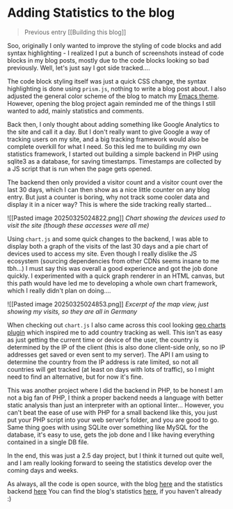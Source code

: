 # Adding Statistics to the blog
> Previous entry [[Building this blog]]

Soo, originally I only wanted to improve the styling of code blocks and add syntax highlighting - I realized I put a bunch of screenshots instead of code blocks in my blog posts, mostly due to the code blocks looking so bad previously. Well, let's just say I got side tracked....

The code block styling itself was just a quick CSS change, the syntax highlighting is done using `prism.js`, nothing to write a blog post about. I also adjusted the general color scheme of the blog to match my [Emacs theme](https://blog.julianlimburg.zip/MySetup.html). However, opening the blog project again reminded me of the things I still wanted to add, mainly statistics and comments. 

Back then, I only thought about adding something like Google Analytics to the site and call it a day. But I don't really want to give Google a way of tracking users on my site, and a big tracking framework would also be complete overkill for what I need. 
So this led me to building my own statistics framework, I started out building a simple backend in PHP using sqlite3 as a database, for saving timestamps. Timestamps are collected by a JS script that is run when the page gets opened. 

The backend then only provided a visitor count and a visitor count over the last 30 days, which I can then show as a nice little counter on any blog entry. But just a counter is boring, why not track some cooler data and display it in a nicer way? This is where the side tracking really started...

![[Pasted image 20250325024822.png]]
*Chart showing the devices used to visit the site (though these accesses were all me)*

Using `chart.js` and some quick changes to the backend, I was able to display both a graph of the visits of the last 30 days and a pie chart of devices used to access my site. Even though I really dislike the JS ecosystem (sourcing dependencies from other CDNs seems insane to me tbh...) I must say this was overall a good experience and got the job done quickly. I experimented with a quick graph renderer in an HTML canvas, but this path would have led me to developing a whole own chart framework, which I really didn't plan on doing....

![[Pasted image 20250325024853.png]]
*Excerpt of the map view, just showing my visits, so they are all in Germany*

When checking out `chart.js` I also came across this cool looking [geo charts plugin](https://github.com/sgratzl/chartjs-chart-geo) which inspired me to add country tracking as well. This isn't as easy as just getting the current time or device of the user, the country is determined by the IP of the client (this is also done client-side only, so no IP addresses get saved or even sent to my server). The API I am using to determine the country from the IP address is rate limited, so not all countries will get tracked (at least on days with lots of traffic), so I might need to find an alternative, but for now it's fine.

This was another project where I did the backend in PHP, to be honest I am not a big fan of PHP, I think a proper backend needs a language with better static analysis than just an interpreter with an optional linter... 
However, you can't beat the ease of use with PHP for a small backend like this, you just put your PHP script into your web server's folder, and you are good to go.
Same thing goes with using SQLite over something like MySQL for the database, it's easy to use, gets the job done and I like having everything contained in a single DB file. 

In the end, this was just a 2.5 day project, but I think it turned out quite well, and I am really looking forward to seeing the statistics develop over the coming days and weeks.

As always, all the code is open source, with the blog [here](https://github.com/nailuj05/blog) and the statistics backend [here]("https://github.com/nailuj05/stats-tracking")
You can find the blog's statistics [here](https://blog.julianlimburg.zip/stats.html), if you haven't already :)
